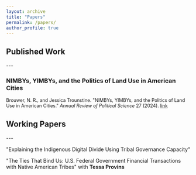 ```yaml
---
layout: archive
title: "Papers"
permalink: /papers/
author_profile: true
---
```


<h2> Published Work </h2>
---

<h3> NIMBYs, YIMBYs, and the Politics of Land Use in American Cities</h3>

<div style="margin-top: 0px; margin-bottom: 0px; font-size: 90%;">

Brouwer, N. R., and Jessica Trounstine. "NIMBYs, YIMBYs, and the Politics of Land Use in American Cities." <em>Annual Review of Political Science</em> 27 (2024). <a href="https://doi.org/10.1146/annurev-polisci-041322-041133">link</a>
</div>


<h2> Working Papers</h2>
---

"Explaining the Indigenous Digital Divide Using Tribal Governance Capacity" 

"The Ties That Bind Us: U.S. Federal Government Financial Transactions with Native American Tribes" <span style="font-size:14px;">with **Tessa Provins**</span>


